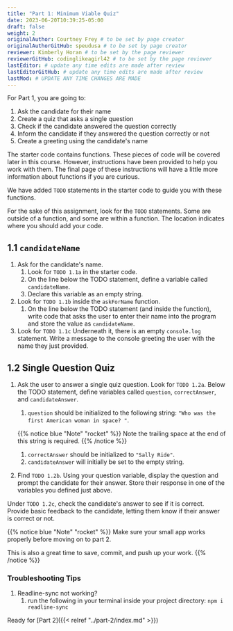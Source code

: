 ```yaml
---
title: "Part 1: Minimum Viable Quiz"
date: 2023-06-20T10:39:25-05:00
draft: false
weight: 2
originalAuthor: Courtney Frey # to be set by page creator
originalAuthorGitHub: speudusa # to be set by page creator
reviewer: Kimberly Horan # to be set by the page reviewer
reviewerGitHub: codinglikeagirl42 # to be set by the page reviewer
lastEditor: # update any time edits are made after review
lastEditorGitHub: # update any time edits are made after review
lastMod: # UPDATE ANY TIME CHANGES ARE MADE
---
```


For Part 1, you are going to:  

1. Ask the candidate for their name
1. Create a quiz that asks a single question
1. Check if the candidate answered the question correctly
1. Inform the candidate if they answered the question correctly or not
1. Create a greeting using the candidate's name

The starter code contains functions.  These pieces of code will be covered later in this course.  However, instructions have been provided to help you work with them.
The final page of these instructions will have a little more information about functions if you are curious.  

We have added `TODO` statements in the starter code to guide you with these functions.

For the sake of this assignment, look for the `TODO` statements. Some are outside of a function, and some are within a function.  The location indicates where you should add your code.

## 1.1 `candidateName`

1. Ask for the candidate's name. 
   1. Look for `TODO 1.1a` in the starter code.  
   1. On the line below the TODO statement,  define a variable called `candidateName`.
   1. Declare this variable as an empty string.
1. Look for `TODO 1.1b` inside the `askForName` function.
   1. On the line below the TODO statement (and inside the function), write code that asks the user to enter their name into the program and store the value as `candidateName`.
1. Look for `TODO 1.1c` Underneath it, there is an empty `console.log` statement.  Write a message to the console greeting the user with the name they just provided.

## 1.2 Single Question Quiz

1. Ask the user to answer a single quiz question. Look for `TODO 1.2a`. Below the TODO statement, define variables called `question`, `correctAnswer`, and `candidateAnswer`.

   1. `question` should be initialized to the following string: `"Who was the first American woman in space? "`.

   {{% notice blue "Note" "rocket" %}} 
   Note the trailing space at the end of this string is required.
   {{% /notice %}}

   1. `correctAnswer` should be initialized to `"Sally Ride"`.
   1. `candidateAnswer` will initially be set to the empty string.

1. Find `TODO 1.2b`. Using your question variable, display the question and prompt the candidate for their answer. Store their response in one of the variables you defined just above.

Under `TODO 1.2c`, check the candidate's answer to see if it is correct. Provide basic feedback to the candidate, letting them know if their answer is correct or not.

   {{% notice blue "Note" "rocket" %}} 
   Make sure your small app works properly before moving on to part 2.

   This is also a great time to save, commit, and push up your work.
   {{% /notice %}}


### Troubleshooting Tips

1. Readline-sync not working?
   1. run the following in your terminal inside your project directory:
      `npm i readline-sync`

Ready for [Part 2]({{< relref "../part-2/index.md" >}})
